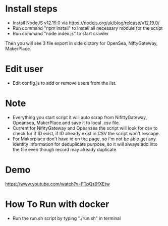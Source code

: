 
# Install steps

- Install NodeJS v12.19.0 via https://nodejs.org/uk/blog/release/v12.19.0/
- Run command "npm install" to install all necessary module for the script
- Run command "node index.js" to start crawler

Then you will see 3 file export in side dictory for OpenSea, NiftyGateway, MakerPlace.

# Edit user
- Edit config.js to add or remove users from the list.

# Note
- Everything you start script it will auto scrap from NifittyGateway, Opeansea, MakerPlace and save it to local .csv file.
- Current for NifityGateway and Opeansea the script will look for csv to check for if ID exist, if ID already exist in CSV the script won't rescape.
- For Makerplace don't have id on the page, so i'm not be able get any identity information for deduplicate purpose, so it will always add into the file even though record may already duplicate.

# Demo
https://www.youtube.com/watch?v=FTpQs9fXEtw


# How To Run with docker
- Run the run.sh script by typing "./run.sh" in terminal